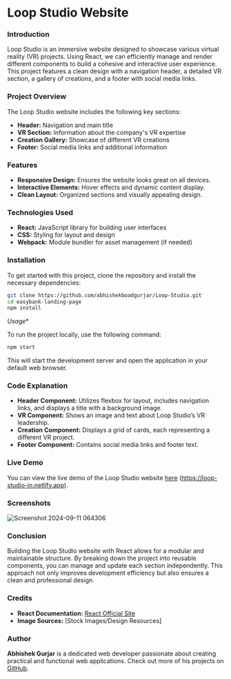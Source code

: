# Loop Studio Website

### Introduction

Loop Studio is an immersive website designed to showcase various virtual reality (VR) projects. Using React, we can efficiently manage and render different components to build a cohesive and interactive user experience. This project features a clean design with a navigation header, a detailed VR section, a gallery of creations, and a footer with social media links.

### Project Overview

The Loop Studio website includes the following key sections:
- **Header:** Navigation and main title
- **VR Section:** Information about the company's VR expertise
- **Creation Gallery:** Showcase of different VR creations
- **Footer:** Social media links and additional information

### Features

- **Responsive Design:** Ensures the website looks great on all devices.
- **Interactive Elements:** Hover effects and dynamic content display.
- **Clean Layout:** Organized sections and visually appealing design.

### Technologies Used

- **React:** JavaScript library for building user interfaces
- **CSS:** Styling for layout and design
- **Webpack:** Module bundler for asset management (if needed)

### Installation

To get started with this project, clone the repository and install the necessary dependencies:

```bash
git clone https://github.com/abhishekboadgurjar/Loop-Studio.git
cd easybank-landing-page
npm install
```

*Usage**

To run the project locally, use the following command:

```bash
npm start
```

This will start the development server and open the application in your default web browser.


### Code Explanation

- **Header Component:** Utilizes flexbox for layout, includes navigation links, and displays a title with a background image.
- **VR Component:** Shows an image and text about Loop Studio’s VR leadership.
- **Creation Component:** Displays a grid of cards, each representing a different VR project.
- **Footer Component:** Contains social media links and footer text.

### Live Demo

You can view the live demo of the Loop Studio website [here](#) (https://loop-studio-in.netlify.app).

### Screenshots
![Screenshot 2024-09-11 064306](https://github.com/user-attachments/assets/24137541-943a-4175-bf51-dc51285fff9c)



### Conclusion


Building the Loop Studio website with React allows for a modular and maintainable structure. By breaking down the project into reusable components, you can manage and update each section independently. This approach not only improves development efficiency but also ensures a clean and professional design.

### Credits

- **React Documentation:** [React Official Site](https://reactjs.org/)
- **Image Sources:** [Stock Images/Design Resources]

### Author

**Abhishek Gurjar** is a dedicated web developer passionate about creating practical and functional web applications. Check out more of his projects on [GitHub](https://github.com/abhishekboadgurjar).
